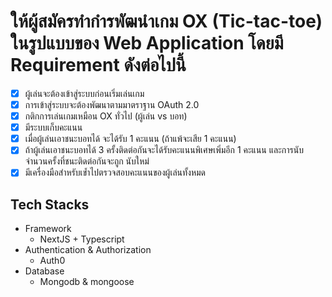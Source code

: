 # ให้ผู้สมัครทำกำรพัฒนำเกม OX (Tic-tac-toe) ในรูปแบบของ Web Application โดยมี Requirement ดังต่อไปนี้

- [x] ผู้เล่นจะต้องเข้าสู่ระบบก่อนเริ่มเล่นเกม
- [x] การเข้าสู่ระบบจะต้องพัฒนาตามมาตราฐาน OAuth 2.0
- [x] กติกการเล่นเกมเหมือน OX ทั่วไป (ผู้เล่น vs บอท)
- [x] มีระบบเก็บคะแนน
- [x] เมื่อผู้เล่นเอาชนะบอทได้ จะได้รับ 1 คะแนน (ถ้าแพ้จะเสีย 1 คะแนน)
- [x] ถ้าผู้เล่นเอาชนะบอทได้ 3 ครั้งติดต่อกันจะได้รับคะแนนพิเศษเพิ่มอีก 1 คะแนน และการนับจำนวนครั้งที่ชนะติดต่อกันจะถูก นับใหม่
- [x] มีเครื่องมือสำหรับเข้ำไปตรวจสอบคะแนนของผู้เล่นทั้งหมด

## Tech Stacks

- Framework
  - NextJS + Typescript
- Authentication & Authorization
  - Auth0
- Database
  - Mongodb & mongoose
